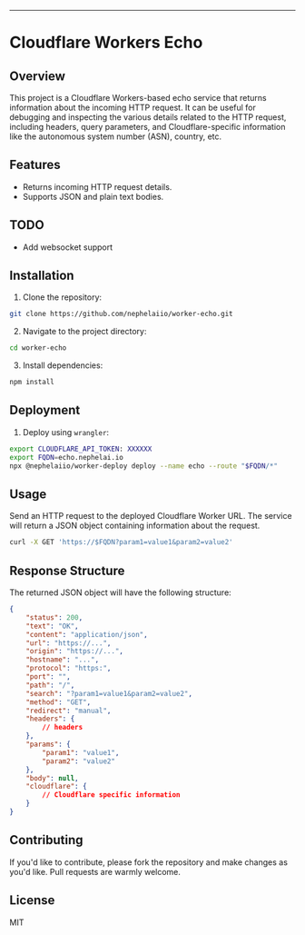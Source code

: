 ---

# Cloudflare Workers Echo

## Overview

This project is a Cloudflare Workers-based echo service that returns information about the incoming HTTP request. It can be useful for debugging and inspecting the various details related to the HTTP request, including headers, query parameters, and Cloudflare-specific information like the autonomous system number (ASN), country, etc.

## Features

- Returns incoming HTTP request details.
- Supports JSON and plain text bodies.

## TODO

- Add websocket support

## Installation

1. Clone the repository:

```bash
git clone https://github.com/nephelaiio/worker-echo.git
```

2. Navigate to the project directory:

```bash
cd worker-echo
```

3. Install dependencies:

```bash
npm install
```

## Deployment

1. Deploy using `wrangler`:

```bash
export CLOUDFLARE_API_TOKEN: XXXXXX
export FQDN=echo.nephelai.io
npx @nephelaiio/worker-deploy deploy --name echo --route "$FQDN/*"
```

## Usage

Send an HTTP request to the deployed Cloudflare Worker URL. The service will return a JSON object containing information about the request.

```bash
curl -X GET 'https://$FQDN?param1=value1&param2=value2'
```

## Response Structure

The returned JSON object will have the following structure:

```json
{
	"status": 200,
	"text": "OK",
	"content": "application/json",
	"url": "https://...",
	"origin": "https://...",
	"hostname": "...",
	"protocol": "https:",
	"port": "",
	"path": "/",
	"search": "?param1=value1&param2=value2",
	"method": "GET",
	"redirect": "manual",
	"headers": {
		// headers
	},
	"params": {
		"param1": "value1",
		"param2": "value2"
	},
	"body": null,
	"cloudflare": {
		// Cloudflare specific information
	}
}
```

## Contributing

If you'd like to contribute, please fork the repository and make changes as you'd like. Pull requests are warmly welcome.

## License

MIT
